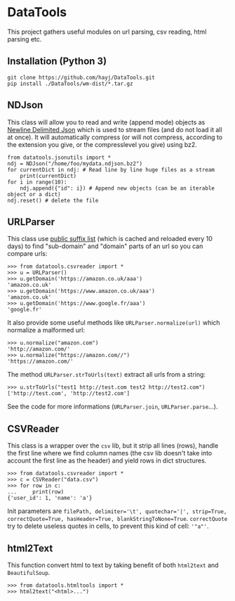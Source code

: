 
# DataTools

This project gathers useful modules on url parsing, csv reading, html parsing etc.

## Installation (Python 3)

	git clone https://github.com/hayj/DataTools.git
	pip install ./DataTools/wm-dist/*.tar.gz

## NDJson

This class will allow you to read and write (append mode) objects as [Newline Delimited Json](http://jsonlines.org/) which is used to stream files (and do not load it all at once). It will automatically compress (or will not compress, according to the extension you give, or the compresslevel you give) using bz2.

	from datatools.jsonutils import *
	ndj = NDJson("/home/foo/mydata.ndjson.bz2")
	for currentDict in ndj: # Read line by line huge files as a stream
		print(currentDict)
	for i in range(10):
		ndj.append({"id": i}) # Append new objects (can be an iterable object or a dict)
	ndj.reset() # delete the file

## URLParser

This class use [public suffix list](https://publicsuffix.org/) (which is cached and reloaded every 10 days) to find "sub-domain" and "domain" parts of an url so you can compare urls:

	>>> from datatools.csvreader import *
	>>> u = URLParser()
	>>> u.getDomain('https://amazon.co.uk/aaa')
	'amazon.co.uk'
	>>> u.getDomain('https://www.amazon.co.uk/aaa')
	'amazon.co.uk'
	>>> u.getDomain('https://www.google.fr/aaa')
	'google.fr'

It also provide some useful methods like `URLParser.normalize(url)` which normalize a malformed url:

	>>> u.normalize("amazon.com")
	'http://amazon.com/'
	>>> u.normalize("https://amazon.com//")
	'https://amazon.com/'

The method `URLParser.strToUrls(text)` extract all urls from a string:

	>>> u.strToUrls("test1 http://test.com test2 http://test2.com")
	['http://test.com', 'http://test2.com']

See the code for more informations (`URLParser.join`, `URLParser.parse`...).

## CSVReader

This class is a wrapper over the `csv` lib, but it strip all lines (rows), handle the first line where we find column names (the csv lib doesn't take into account the first line as the header) and yield rows in dict structures.

	>>> from datatools.csvreader import *
	>>> c = CSVReader("data.csv")
	>>> for row in c:
	...     print(row)
	{'user_id': 1, 'name': 'a'}

Init parameters are `filePath, delimiter='\t', quotechar='|', strip=True, correctQuote=True, hasHeader=True, blankStringToNone=True`. `correctQuote` try to delete useless quotes in cells, to prevent this kind of cell: `'"a"'`.

## html2Text

This function convert html to text by taking benefit of both `html2text` and `BeautifulSoup`.

	>>> from datatools.htmltools import *
	>>> html2text("<html>...")